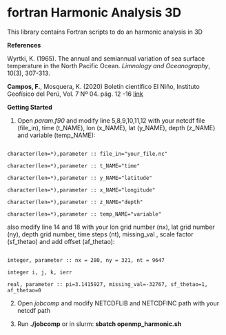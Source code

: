 # fortran Harmonic Analysis 3D

This library contains Fortran scripts to do an harmonic analysis in 3D

**References**

Wyrtki, K. (1965). The annual and semiannual variation of sea surface temperature in the North Pacific Ocean. *Limnology and Oceanography*, 10(3), 307-313.

 **Campos, F.**, Mosquera, K. (2020) Boletín científico El Niño, Instituto Geofísico del Perú, Vol. 7 Nº 04. pág. 12 -16 [link](https://repositorio.igp.gob.pe/bitstream/handle/20.500.12816/4890/Campos%26Mosquera_2020_Validacion_del_ciclo_anual_de_la_temperatura_superficial.pdf?sequence=1&isAllowed=y)
 
 
 **Getting Started**

1. Open *param.f90* and modify line 5,8,9,10,11,12 with your netcdf file (file_in), time (t_NAME), lon (x_NAME), lat (y_NAME), depth (z_NAME) and variable (temp_NAME):
 ```

 character(len=*),parameter :: file_in="your_file.nc"

 character(len=*),parameter :: t_NAME="time"

 character(len=*),parameter :: y_NAME="latitude"

 character(len=*),parameter :: x_NAME="longitude"

 character(len=*),parameter :: z_NAME="depth"

 character(len=*),parameter :: temp_NAME="variable"
 ```
 
 also modify line 14 and 18 with your lon grid number (nx), lat grid number (ny), depth grid number, time steps (nt), missing_val , scale factor (sf_thetao) and add offset (af_thetao):
 ```
 
 integer, parameter :: nx = 280, ny = 321, nt = 9647

 integer i, j, k, ierr

 real, parameter :: pi=3.1415927, missing_val=-32767, sf_thetao=1, af_thetao=0
 ```
 
 2. Open *jobcomp* and modify NETCDFLIB and NETCDFINC path with your netcdf path
 
 3. Run **./jobcomp** or in slurm: **sbatch openmp_harmonic.sh**
